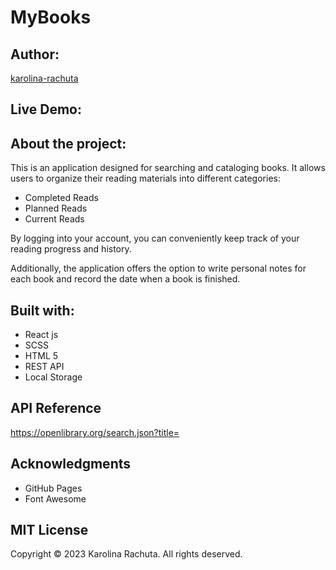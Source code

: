 # MyBooks
## Author:
[karolina-rachuta](https://github.com/karolina-rachuta)

## Live Demo:


## About the project:
This is an application designed for searching and cataloging books. 
It allows users to organize their reading materials into different categories:
- Completed Reads
- Planned Reads
- Current Reads

By logging into your account, you can conveniently keep track of your reading progress and history.

Additionally, the application offers the option to write personal notes for each book and record the date when a book is finished.



## Built with:
- React js
- SCSS
- HTML 5
- REST API
- Local Storage

## API Reference
https://openlibrary.org/search.json?title=

## Acknowledgments
- GitHub Pages
- Font Awesome

## MIT License
Copyright &copy; 2023 Karolina Rachuta. All rights deserved.


